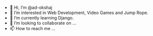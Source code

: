 - 👋 Hi, I’m @ad-okshaj
- 👀 I’m interested in Web Development, Video Games and Jump Rope.
- 🌱 I’m currently learning Django.
- 💞️ I’m looking to collaborate on ...
- 📫 How to reach me ...

<!---
ad-okshaj/ad-okshaj is a ✨ special ✨ repository because its `README.md` (this file) appears on your GitHub profile.
You can click the Preview link to take a look at your changes.
--->
